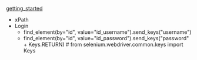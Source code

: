 [getting_started](https://www.selenium.dev/documentation/webdriver/getting_started/)  
- xPath
- Login
    - find_element(by="id", value="id_username").send_keys("username")
    - find_element(by="id", value="id_password").send_keys("password" + Keys.RETURN) # from selenium.webdriver.common.keys import Keys
